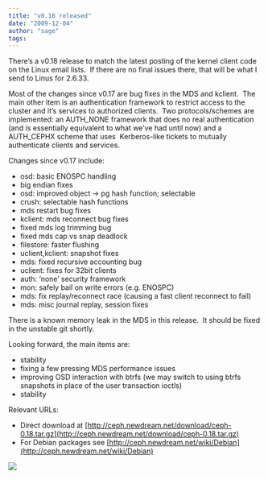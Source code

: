 ```yaml
---
title: "v0.18 released"
date: "2009-12-04"
author: "sage"
tags: 
---
```


There’s a v0.18 release to match the latest posting of the kernel client code on the Linux email lists.  If there are no final issues there, that will be what I send to Linus for 2.6.33.

Most of the changes since v0.17 are bug fixes in the MDS and kclient.  The main other item is an authentication framework to restrict access to the cluster and it’s services to authorized clients.  Two protocols/schemes are implemented: an AUTH\_NONE framework that does no real authentication (and is essentially equivalent to what we’ve had until now) and a AUTH\_CEPHX scheme that uses  Kerberos-like tickets to mutually authenticate clients and services.

Changes since v0.17 include:

- osd: basic ENOSPC handling
- big endian fixes
- osd: improved object -> pg hash function; selectable
- crush: selectable hash functions
- mds restart bug fixes
- kclient: mds reconnect bug fixes
- fixed mds log trimming bug
- fixed mds cap vs snap deadlock
- filestore: faster flushing
- uclient,kclient: snapshot fixes
- mds: fixed recursive accounting bug
- uclient: fixes for 32bit clients
- auth: ‘none’ security framework
- mon: safely bail on write errors (e.g. ENOSPC)
- mds: fix replay/reconnect race (causing a fast client reconnect to fail)
- mds: misc journal replay, session fixes

There is a known memory leak in the MDS in this release.  It should be fixed in the unstable git shortly.

Looking forward, the main items are:

- stability
- fixing a few pressing MDS performance issues
- improving OSD interaction with btrfs (we may switch to using btrfs snapshots in place of the user transaction ioctls)
- stability

Relevant URLs:

- Direct download at [http://ceph.newdream.net/download/ceph-0.18.tar.gz](http://ceph.newdream.net/download/ceph-0.18.tar.gz)
- For Debian packages see [http://ceph.newdream.net/wiki/Debian](http://ceph.newdream.net/wiki/Debian)

![](http://track.hubspot.com/__ptq.gif?a=268973&k=14&bu=http://ceph.com&r=http://ceph.com/releases/v018-released/&bvt=rss&p=wordpress)
